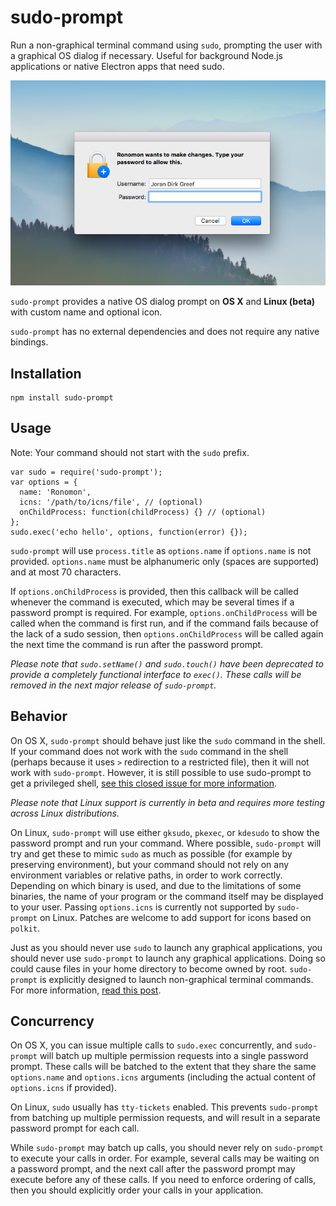 # sudo-prompt

Run a non-graphical terminal command using `sudo`, prompting the user with a graphical OS dialog if necessary. Useful for background Node.js applications or native Electron apps that need sudo.

![A sudo prompt on OS X for an app called "Ronomon"](./osx.png)

`sudo-prompt` provides a native OS dialog prompt on **OS X** and **Linux (beta)** with custom name and optional icon.

`sudo-prompt` has no external dependencies and does not require any native bindings.

## Installation
```
npm install sudo-prompt
```

## Usage
Note: Your command should not start with the `sudo` prefix.
```
var sudo = require('sudo-prompt');
var options = {
  name: 'Ronomon',
  icns: '/path/to/icns/file', // (optional)
  onChildProcess: function(childProcess) {} // (optional)
};
sudo.exec('echo hello', options, function(error) {});
```

`sudo-prompt` will use `process.title` as `options.name` if `options.name` is not provided. `options.name` must be alphanumeric only (spaces are supported) and at most 70 characters.

If `options.onChildProcess` is provided, then this callback will be called whenever the command is executed, which may be several times if a password prompt is required. For example, `options.onChildProcess` will be called when the command is first run, and if the command fails because of the lack of a sudo session, then `options.onChildProcess` will be called again the next time the command is run after the password prompt.

*Please note that `sudo.setName()` and `sudo.touch()` have been deprecated to provide a completely functional interface to `exec()`. These calls will be removed in the next major release of `sudo-prompt`.*

## Behavior
On OS X, `sudo-prompt` should behave just like the `sudo` command in the shell. If your command does not work with the `sudo` command in the shell (perhaps because it uses `>` redirection to a restricted file), then it will not work with `sudo-prompt`. However, it is still possible to use sudo-prompt to get a privileged shell, [see this closed issue for more information](https://github.com/jorangreef/sudo-prompt/issues/1).

*Please note that Linux support is currently in beta and requires more testing across Linux distributions.*

On Linux, `sudo-prompt` will use either `gksudo`, `pkexec`, or `kdesudo` to show the password prompt and run your command. Where possible, `sudo-prompt` will try and get these to mimic `sudo` as much as possible (for example by preserving environment), but your command should not rely on any environment variables or relative paths, in order to work correctly. Depending on which binary is used, and due to the limitations of some binaries, the name of your program or the command itself may be displayed to your user. Passing `options.icns` is currently not supported by `sudo-prompt` on Linux. Patches are welcome to add support for icons based on `polkit`.

Just as you should never use `sudo` to launch any graphical applications, you should never use `sudo-prompt` to launch any graphical applications. Doing so could cause files in your home directory to become owned by root. `sudo-prompt` is explicitly designed to launch non-graphical terminal commands. For more information, [read this post](http://www.psychocats.net/ubuntu/graphicalsudo).

## Concurrency
On OS X, you can issue multiple calls to `sudo.exec` concurrently, and `sudo-prompt` will batch up multiple permission requests into a single password prompt. These calls will be batched to the extent that they share the same `options.name` and `options.icns` arguments (including the actual content of `options.icns` if provided).

On Linux, `sudo` usually has `tty-tickets` enabled. This prevents `sudo-prompt` from batching up multiple permission requests, and will result in a separate password prompt for each call.

While `sudo-prompt` may batch up calls, you should never rely on `sudo-prompt` to execute your calls in order. For example, several calls may be waiting on a password prompt, and the next call after the password prompt may execute before any of these calls. If you need to enforce ordering of calls, then you should explicitly order your calls in your application.

